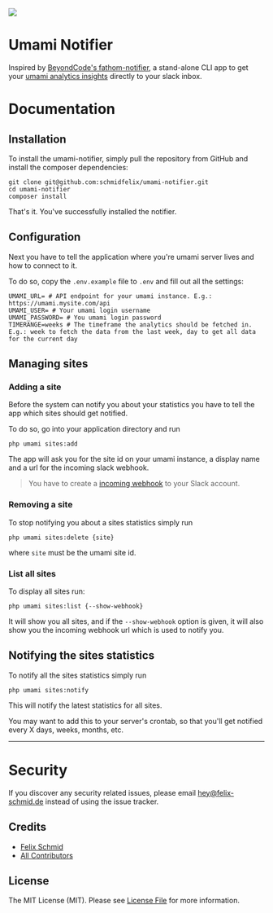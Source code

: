 ![](https://banners.beyondco.de/Umami%20Notifier.png?theme=light&packageManager=composer+require&packageName=schmidfelix%2Fumami-notifier&pattern=bankNote&style=style_1&description=Get+your+umami+insights+directly+to+your+slack+inbox.&md=1&showWatermark=0&fontSize=100px&images=paper-airplane)

# Umami Notifier

Inspired by [BeyondCode's fathom-notifier](https://github.com/beyondcode/fathom-notifier), a stand-alone CLI app to get
your [umami analytics insights](https://umami.is/) directly to your slack inbox.

# Documentation

## Installation

To install the umami-notifier, simply pull the repository from GitHub and install the composer dependencies:

```shell
git clone git@github.com:schmidfelix/umami-notifier.git
cd umami-notifier
composer install
```

That's it. You've successfully installed the notifier.

## Configuration

Next you have to tell the application where you're umami server lives and how to connect to it.

To do so, copy the `.env.example` file to `.env` and fill out all the settings:

```dotenv
UMAMI_URL= # API endpoint for your umami instance. E.g.: https://umami.mysite.com/api
UMAMI_USER= # Your umami login username
UMAMI_PASSWORD= # You umami login password
TIMERANGE=weeks # The timeframe the analytics should be fetched in. E.g.: week to fetch the data from the last week, day to get all data for the current day 
```

## Managing sites

### Adding a site

Before the system can notify you about your statistics you have to tell the app which sites should get notified.

To do so, go into your application directory and run

```shell
php umami sites:add
```

The app will ask you for the site id on your umami instance, a display name and a url for the incoming slack webhook.

> You have to create a [incoming webhook](https://slack.com/apps/A0F7XDUAZ-incoming-webhooks) to your Slack account.

### Removing a site

To stop notifying you about a sites statistics simply run

```shell
php umami sites:delete {site}
```

where `site` must be the umami site id.

### List all sites

To display all sites run:

```shell
php umami sites:list {--show-webhook}
```

It will show you all sites, and if the `--show-webhook` option is given, it will also show you the incoming webhook url
which is used to notify you.

## Notifying the sites statistics

To notify all the sites statistics simply run

```shell
php umami sites:notify
```

This will notify the latest statistics for all sites.

You may want to add this to your server's crontab, so that you'll get notified every X days, weeks, months, etc.

---

# Security

If you discover any security related issues, please email hey@felix-schmid.de instead of using the issue tracker.

## Credits

- [Felix Schmid](https://github.com/schmidfelix)
- [All Contributors](../../contributors)

## License

The MIT License (MIT). Please see [License File](LICENSE.md) for more information.
